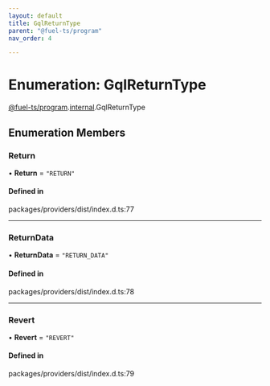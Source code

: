 ```yaml
---
layout: default
title: GqlReturnType
parent: "@fuel-ts/program"
nav_order: 4

---
```


# Enumeration: GqlReturnType

[@fuel-ts/program](../index.md).[internal](../namespaces/internal.md).GqlReturnType

## Enumeration Members

### Return

• **Return** = ``"RETURN"``

#### Defined in

packages/providers/dist/index.d.ts:77

___

### ReturnData

• **ReturnData** = ``"RETURN_DATA"``

#### Defined in

packages/providers/dist/index.d.ts:78

___

### Revert

• **Revert** = ``"REVERT"``

#### Defined in

packages/providers/dist/index.d.ts:79
